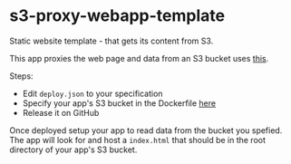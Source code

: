 # s3-proxy-webapp-template
Static website template - that gets its content from S3. 

This app proxies the web page and data from an S3 bucket uses [this](https://github.com/pottava/aws-s3-proxy).

Steps:
- Edit `deploy.json` to your specification
- Specify your app's S3 bucket in the Dockerfile [here](https://github.com/moj-analytical-services/s3-proxy-webapp-template/blob/master/Dockerfile#L6)
- Release it on GitHub

Once deployed setup your app to read data from the bucket you spefied. The app will look for and host a `index.html` that should be in the root directory of your app's S3 bucket.
